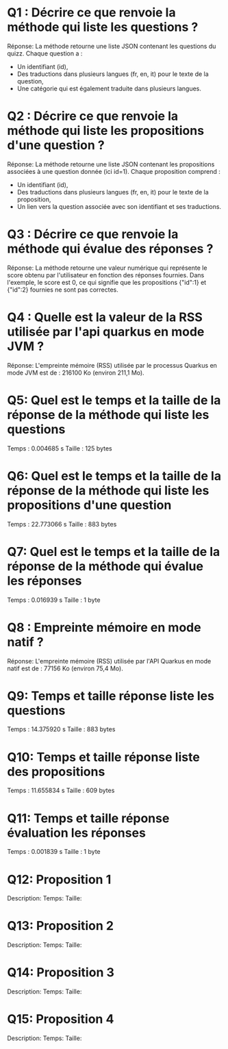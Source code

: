 # Q1 : Décrire ce que renvoie la méthode qui liste les questions ?
Réponse:
La méthode retourne une liste JSON contenant les questions du quizz. Chaque question a :

- Un identifiant (id),
- Des traductions dans plusieurs langues (fr, en, it) pour le texte de la question,
- Une catégorie qui est également traduite dans plusieurs langues.

# Q2 : Décrire ce que renvoie la méthode qui liste les propositions d'une question ?
Réponse:
La méthode retourne une liste JSON contenant les propositions associées à une question donnée (ici id=1). Chaque proposition comprend :

- Un identifiant (id),
- Des traductions dans plusieurs langues (fr, en, it) pour le texte de la proposition,
- Un lien vers la question associée avec son identifiant et ses traductions.

# Q3 : Décrire ce que renvoie la méthode qui évalue des réponses ?
Réponse:
La méthode retourne une valeur numérique qui représente le score obtenu par l'utilisateur en fonction des réponses fournies.
Dans l'exemple, le score est 0, ce qui signifie que les propositions {"id":1} et {"id":2} fournies ne sont pas correctes.

# Q4 : Quelle est la valeur de la RSS utilisée par l'api quarkus en mode JVM ?
Réponse:
L'empreinte mémoire (RSS) utilisée par le processus Quarkus en mode JVM est de :
216100 Ko (environ 211,1 Mo).

# Q5: Quel est le temps et la taille de la réponse  de la méthode qui liste les questions
Temps : 0.004685 s
Taille : 125 bytes

# Q6: Quel est le temps et la taille de la réponse  de la méthode qui liste les propositions d'une question
Temps : 22.773066 s
Taille : 883 bytes

# Q7: Quel est le temps et la taille de la réponse  de la méthode qui évalue les réponses
Temps : 0.016939 s
Taille : 1 byte

# Q8 : Empreinte mémoire en mode natif ?
Réponse:
L'empreinte mémoire (RSS) utilisée par l'API Quarkus en mode natif est de :
77156 Ko (environ 75,4 Mo).
# Q9: Temps et  taille  réponse   liste les questions
Temps : 14.375920 s
Taille : 883 bytes

# Q10: Temps et  taille  réponse  liste des propositions
Temps : 11.655834 s
Taille : 609 bytes

# Q11: Temps et  taille  réponse  évaluation les réponses
Temps : 0.001839 s
Taille : 1 byte

# Q12:  Proposition 1
Description:
Temps:
Taille:

# Q13:  Proposition 2
Description:
Temps:
Taille:

# Q14:  Proposition 3
Description:
Temps:
Taille:

# Q15:  Proposition 4
Description:
Temps:
Taille:
